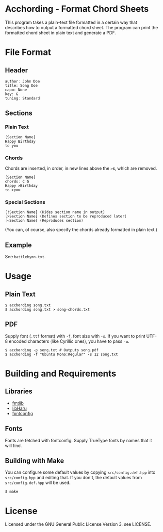 # Acchording - Format Chord Sheets

This program takes a plain-text file formatted in a certain way that describes how to output a formatted chord sheet. The program can print the formatted chord sheet in plain text and generate a PDF.

# File Format

## Header

```
author: John Doe
title: Song Doe
capo: None
key: G
tuning: Standard
```

## Sections

### Plain Text

```
[Section Name]
Happy Birthday
to you
```

### Chords

Chords are inserted, in order, in new lines above the `>`s, which are removed.

```
[Section Name]
chords: C G
Happy >Birthday
to >you
```

### Special Sections

```
[!Section Name] (Hides section name in output)
[>Section Name] (Defines section to be reproduced later)
[<Section Name] (Reproduces section)
```

(You can, of course, also specify the chords already formatted in plain text.)

## Example

See `battlehymn.txt`.

# Usage

## Plain Text

```
$ acchording song.txt
$ acchording song.txt > song-chords.txt
```

## PDF

Supply font (`.ttf` format) with `-f`, font size with `-s`. If you want to print UTF-8 encoded characters (like Cyrillic ones), you have to pass `-u`.

```
$ acchording -p song.txt # Outputs song.pdf
$ acchording -f "Ubuntu Mono:Regular" -s 12 song.txt
```

# Building and Requirements

## Libraries

- [fmtlib](https://github.com/fmtlib/fmt)
- [libHaru](http://libharu.org/)
- [fontconfig](https://www.freedesktop.org/wiki/Software/fontconfig/)

## Fonts

Fonts are fetched with fontconfig. Supply TrueType fonts by names that it will find.

## Building with Make

You can configure some default values by copying `src/config.def.hpp` into `src/config.hpp` and editing that. If you don't, the default values from `src/config.def.hpp` will be used.

```
$ make
```

# License

Licensed under the GNU General Public License Version 3, see LICENSE.
